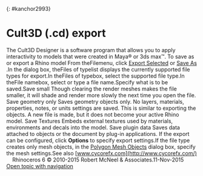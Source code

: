 ---
---

{: #kanchor2993}
# Cult3D (.cd) export
The Cult3D Designer is a software program that allows you to apply interactivity to models that were created in Maya® or 3ds max™.
To save as or export a Rhino model
From theFilemenu, click [Export Selected](export.html) or [Save As](save.html#saveas) .In the dialog box, theFiles of typelist displays the currently supported file types for export.In theFiles of typebox, select the supported file type.In theFile namebox, select or type a file name.Specify what is to be saved.Save small
Though clearing the render meshes makes the file smaller, it will shade and render more slowly the next time you open the file.
Save geometry only
Saves geometry objects only. No layers, materials, properties, notes, or units settings are saved.
This is similar to exporting the objects. A new file is made, but it does not become your active Rhino model.
Save Textures
Embeds external textures used by materials, environments and decals into the model.
Save plugin data
Saves data attached to objects or the document by plug-in applications.
If the export can be configured, click **Options** to specify export settings.If the file type creates only mesh objects, in the [Polygon Mesh Objects](polygon-mesh-simple-options.html) dialog box, specify the mesh settings.See also
 [www.cycorefx.com](http://www.cycorefx.com/) 
&#160;
&#160;
Rhinoceros 6 © 2010-2015 Robert McNeel &amp; Associates.11-Nov-2015
 [Open topic with navigation](cult3d-cd-export.html) 

